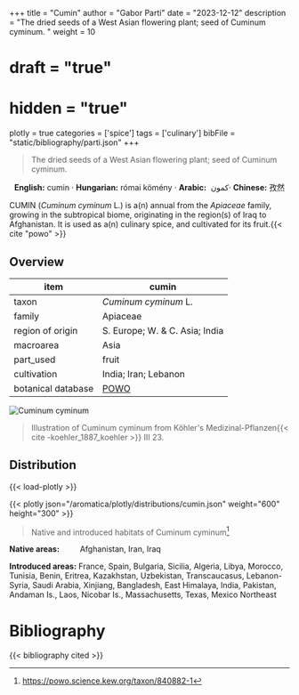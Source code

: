 +++
title = "Cumin"
author = "Gabor Parti"
date = "2023-12-12"
description = "The dried seeds of a West Asian flowering plant; seed of Cuminum cyminum. "
weight = 10
# draft = "true"
# hidden = "true"
plotly = true
categories = ['spice']
tags = ['culinary']
bibFile = "static/bibliography/parti.json"
+++

>The dried seeds of a West Asian flowering plant; seed of Cuminum cyminum.  [<i class="fab fa-wikipedia-w"></i>](https://en.wikipedia.org/wiki/Cumin)

<center>

**English:** cumin · **Hungarian:** római kömény · **Arabic:** <span class="arabic-text" dir="rtl">كمون </span> · **Chinese:** <span class="traditional-chinese-text">孜然</span>

</center>

CUMIN (*Cuminum cyminum* L.) is a(n) annual from the *Apiaceae* family, growing in the subtropical biome, originating in the region(s) of Iraq to Afghanistan. It is used as a(n) culinary spice, and cultivated for its fruit.{{< cite "powo" >}}

## Overview

|       item       |                       cumin                       |
|------------------|---------------------------------------------------|
|       taxon      |                *Cuminum cyminum* L.               |
|      family      |                      Apiaceae                     |
| region of origin |           S. Europe; W. & C. Asia; India          |
|     macroarea    |                        Asia                       |
|     part_used    |                       fruit                       |
|    cultivation   |                India; Iran; Lebanon               |
|botanical database|[POWO](https://powo.science.kew.org/taxon/840882-1)|

![Cuminum cyminum](/images/illustrations/cumin.png?width=40rem "Illustration of Cuminum cyminum from Köhler's Medizinal-Pflanzen")

>Illustration of Cuminum cyminum from Köhler's Medizinal-Pflanzen{{< cite -koehler_1887_koehler >}} III 23.

## Distribution

{{< load-plotly >}}

{{< plotly json="/aromatica/plotly/distributions/cumin.json" weight="600" height="300" >}}

>Native and introduced habitats of Cuminum cyminum[^powo]

[^powo]: https://powo.science.kew.org/taxon/840882-1

<p style="text-align:left;">

**Native areas:** &ensp; &ensp; &ensp; Afghanistan, Iran, Iraq

**Introduced areas:** France, Spain, Bulgaria, Sicilia, Algeria, Libya, Morocco, Tunisia, Benin, Eritrea, Kazakhstan, Uzbekistan, Transcaucasus, Lebanon-Syria, Saudi Arabia, Xinjiang, Bangladesh, East Himalaya, India, Pakistan, Andaman Is., Laos, Nicobar Is., Massachusetts, Texas, Mexico Northeast

</p>



# Bibliography

{{< bibliography cited >}}


